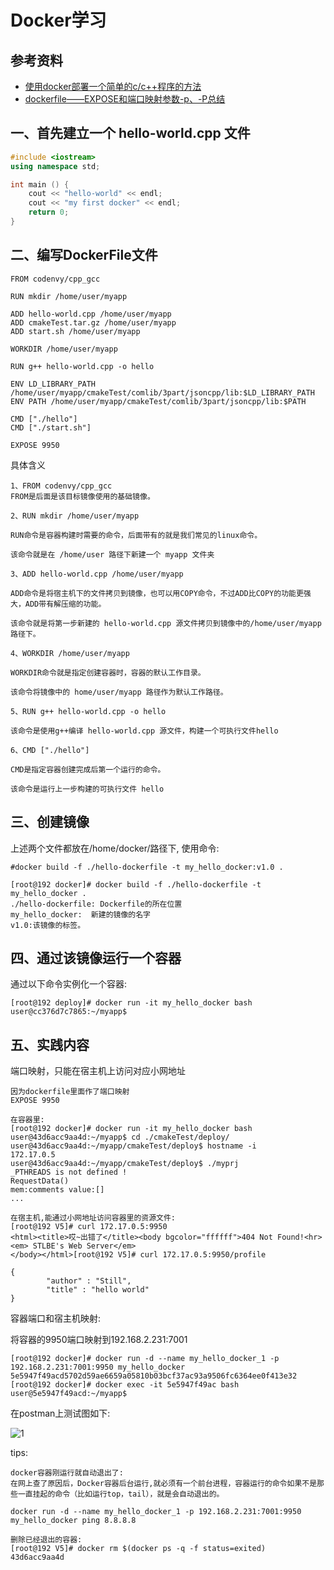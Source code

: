 # Docker学习

## 参考资料

* [使用docker部署一个简单的c/c++程序的方法](https://freexyz.cn/server/60289.html)
* [dockerfile——EXPOSE和端口映射参数-p、-P总结](https://blog.csdn.net/qq_17639365/article/details/86655177)

## 一、首先建立一个 hello-world.cpp 文件

```c++
#include <iostream>
using namespace std;

int main () {
	cout << "hello-world" << endl;
	cout << "my first docker" << endl;
	return 0;
}
```

## 二、编写DockerFile文件

```
FROM codenvy/cpp_gcc 

RUN mkdir /home/user/myapp

ADD hello-world.cpp /home/user/myapp
ADD cmakeTest.tar.gz /home/user/myapp
ADD start.sh /home/user/myapp

WORKDIR /home/user/myapp

RUN g++ hello-world.cpp -o hello

ENV LD_LIBRARY_PATH /home/user/myapp/cmakeTest/comlib/3part/jsoncpp/lib:$LD_LIBRARY_PATH
ENV PATH /home/user/myapp/cmakeTest/comlib/3part/jsoncpp/lib:$PATH

CMD ["./hello"]
CMD ["./start.sh"]

EXPOSE 9950
```

具体含义
```
1、FROM codenvy/cpp_gcc
FROM是后面是该目标镜像使用的基础镜像。

2、RUN mkdir /home/user/myapp

RUN命令是容器构建时需要的命令，后面带有的就是我们常见的linux命令。

该命令就是在 /home/user 路径下新建一个 myapp 文件夹

3、ADD hello-world.cpp /home/user/myapp

ADD命令是将宿主机下的文件拷贝到镜像，也可以用COPY命令，不过ADD比COPY的功能更强大，ADD带有解压缩的功能。

该命令就是将第一步新建的 hello-world.cpp 源文件拷贝到镜像中的/home/user/myapp 路径下。

4、WORKDIR /home/user/myapp

WORKDIR命令就是指定创建容器时，容器的默认工作目录。

该命令将镜像中的 home/user/myapp 路径作为默认工作路径。

5、RUN g++ hello-world.cpp -o hello

该命令是使用g++编译 hello-world.cpp 源文件，构建一个可执行文件hello

6、CMD ["./hello"]

CMD是指定容器创建完成后第一个运行的命令。

该命令是运行上一步构建的可执行文件 hello
```

## 三、创建镜像

上述两个文件都放在/home/docker/路径下, 使用命令:

```
#docker build -f ./hello-dockerfile -t my_hello_docker:v1.0 .

[root@192 docker]# docker build -f ./hello-dockerfile -t my_hello_docker .
./hello-dockerfile: Dockerfile的所在位置
my_hello_docker:  新建的镜像的名字
v1.0:该镜像的标签。
```

## 四、通过该镜像运行一个容器

通过以下命令实例化一个容器:
```
[root@192 deploy]# docker run -it my_hello_docker bash
user@cc376d7c7865:~/myapp$

```


## 五、实践内容

端口映射，只能在宿主机上访问对应小网地址
```
因为dockerfile里面作了端口映射
EXPOSE 9950

在容器里:
[root@192 docker]# docker run -it my_hello_docker bash
user@43d6acc9aa4d:~/myapp$ cd ./cmakeTest/deploy/
user@43d6acc9aa4d:~/myapp/cmakeTest/deploy$ hostname -i
172.17.0.5
user@43d6acc9aa4d:~/myapp/cmakeTest/deploy$ ./myprj
_PTHREADS is not defined !
RequestData()
mem:comments value:[]
...

在宿主机,能通过小网地址访问容器里的资源文件:
[root@192 V5]# curl 172.17.0.5:9950
<html><title>哎~出错了</title><body bgcolor="ffffff">404 Not Found!<hr><em> STLBE's Web Server</em>
</body></html>[root@192 V5]# curl 172.17.0.5:9950/profile

{
        "author" : "Still",
        "title" : "hello world"
}
```


容器端口和宿主机映射:

将容器的9950端口映射到192.168.2.231:7001
```
[root@192 docker]# docker run -d --name my_hello_docker_1 -p 192.168.2.231:7001:9950 my_hello_docker
5e5947f49acd5702d59ae6659a05810b03bcf37ac93a9506fc6364ee0f413e32
[root@192 docker]# docker exec -it 5e5947f49ac bash
user@5e5947f49acd:~/myapp$
```

在postman上测试图如下:

![1](../images/docker/postman测试.PNG)


tips:

```
docker容器刚运行就自动退出了:
在网上查了原因后，Docker容器后台运行,就必须有一个前台进程，容器运行的命令如果不是那些一直挂起的命令（比如运行top，tail），就是会自动退出的。

docker run -d --name my_hello_docker_1 -p 192.168.2.231:7001:9950 my_hello_docker ping 8.8.8.8

删除已经退出的容器:
[root@192 V5]# docker rm $(docker ps -q -f status=exited)
43d6acc9aa4d

```
